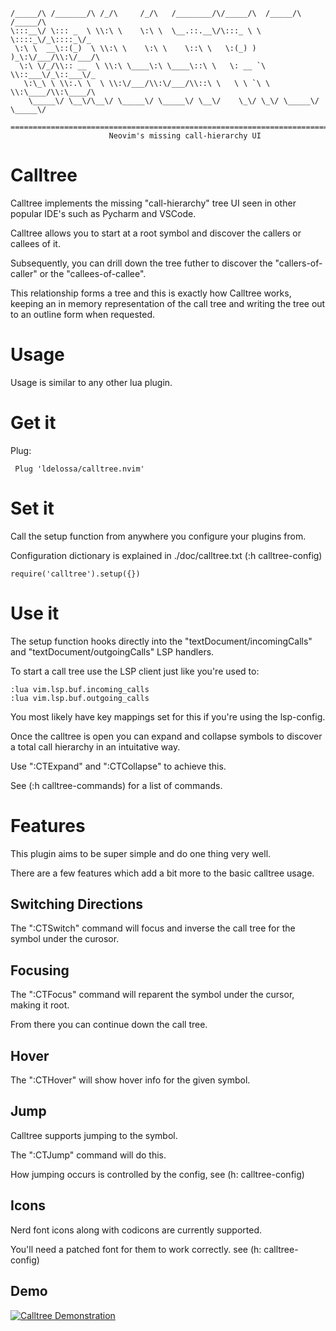 ```
/_____/\ /_______/\ /_/\     /_/\   /________/\/_____/\  /_____/\ /_____/\     
\:::__\/ \::: _  \ \\:\ \    \:\ \  \__.::.__\/\:::_ \ \ \::::_\/_\::::_\/_    
 \:\ \  __\::(_)  \ \\:\ \    \:\ \    \::\ \   \:(_) ) )_\:\/___/\\:\/___/\   
  \:\ \/_/\\:: __  \ \\:\ \____\:\ \____\::\ \   \: __ `\ \\::___\/_\::___\/_  
   \:\_\ \ \\:.\ \  \ \\:\/___/\\:\/___/\\::\ \   \ \ `\ \ \\:\____/\\:\____/\ 
    \_____\/ \__\/\__\/ \_____\/ \_____\/ \__\/    \_\/ \_\/ \_____\/ \_____\/ 
                                                                               
====================================================================================
                      Neovim's missing call-hierarchy UI
```

# Calltree

Calltree implements the missing "call-hierarchy" tree UI seen in other popular IDE's
such as Pycharm and VSCode.

Calltree allows you to start at a root symbol and discover the callers or callees of it.

Subsequently, you can drill down the tree futher to discover the "callers-of-caller" or 
the "callees-of-callee". 

This relationship forms a tree and this is exactly how Calltree works, keeping an in
memory representation of the call tree and writing the tree out to an outline form when
requested.

# Usage

Usage is similar to any other lua plugin. 

# Get it

Plug:
```
 Plug 'ldelossa/calltree.nvim'
```

# Set it

Call the setup function from anywhere you configure your plugins from.

Configuration dictionary is explained in ./doc/calltree.txt (:h calltree-config)
```
require('calltree').setup({})
```

# Use it

The setup function hooks directly into the "textDocument/incomingCalls" and "textDocument/outgoingCalls" 
LSP handlers. 

To start a call tree use the LSP client just like you're used to:

```
:lua vim.lsp.buf.incoming_calls
:lua vim.lsp.buf.outgoing_calls
```

You most likely have key mappings set for this if you're using the lsp-config.

Once the calltree is open you can expand and collapse symbols to discover a total call
hierarchy in an intuitative way.

Use ":CTExpand" and ":CTCollapse" to achieve this.

See (:h calltree-commands) for a list of commands.

# Features

This plugin aims to be super simple and do one thing very well. 

There are a few features which add a bit more to the basic calltree usage. 

## Switching Directions

The ":CTSwitch" command will focus and inverse the call tree for the symbol under the curosor. 

## Focusing

The ":CTFocus" command will reparent the symbol under the cursor, making it root. 

From there you can continue down the call tree.

## Hover

The ":CTHover" will show hover info for the given symbol.

## Jump

Calltree supports jumping to the symbol. 

The ":CTJump" command will do this. 

How jumping occurs is controlled by the config, see (h: calltree-config)

## Icons

Nerd font icons along with codicons are currently supported. 

You'll need a patched font for them to work correctly. see (h: calltree-config)

## Demo

[![Calltree Demonstration]()](https://user-images.githubusercontent.com/5642902/142293639-aa0d97a1-e3b0-4fc4-942e-108bfaa18793.mp4)
